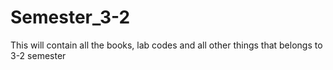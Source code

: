 # Semester_3-2
This will contain all the books, lab codes and all other things that belongs to 3-2 semester
